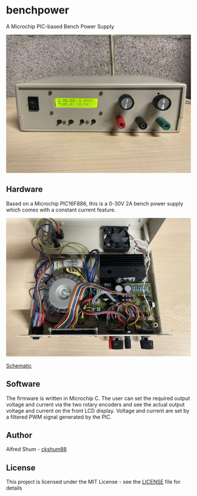 # benchpower
A Microchip PIC-based Bench Power Supply

![External view](image/benchpower1.jpg?raw=true)

## Hardware

Based on a Microchip PIC16F886, this is a 0-30V 2A bench power supply which comes with a constant current feature.

![Internal view](image/benchpower2.jpg?raw=true)

[Schematic](schematic/schematic.pdf)

## Software

The firmware is written in Microchip C.  The user can set the required output voltage and current via the two rotary encoders and see the actual output voltage and current on the front LCD display.  Voltage and current are set by a filtered PWM signal generated by the PIC.

## Author

Alfred Shum - [ckshum88](https://github.com/ckshum88)

## License

This project is licensed under the MIT License - see the [LICENSE](LICENSE) file for details
